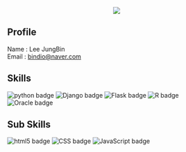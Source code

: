 <p align='center'>
  <a href="https://github.com/JBindio">
    <img src="https://capsule-render.vercel.app/api?type=waving&color=000000&fontColor=FFFFFF&height=280&section=header&text=JungBin's%20Repository&fontSize=50&fontAlignY=40"/>
  </a>
</p>

## Profile
Name : Lee JungBin<br>
Email : bindio@naver.com

## Skills
![python badge](https://img.shields.io/badge/Python-gray?style=for-the-badge&logo=python&logoColor=white)
![Django badge](https://img.shields.io/badge/Django-gray?style=for-the-badge&logo=django&logoColor=white)
![Flask badge](https://img.shields.io/badge/Flask-gray?style=for-the-badge&logo=flask&logoColor=white)
![R badge](https://img.shields.io/badge/R-gray?style=for-the-badge&logo=r&logoColor=white)
![Oracle badge](https://img.shields.io/badge/Oracle-gray?style=for-the-badge&logo=Oracle&logoColor=white)

## Sub Skills
![html5 badge](https://img.shields.io/badge/Html5-gray?style=for-the-badge&logo=Html5&logoColor=white)
![CSS badge](https://img.shields.io/badge/CSS3-gray?style=for-the-badge&logo=CSS3&logoColor=white)
![JavaScript badge](https://img.shields.io/badge/JavaScript-gray?style=for-the-badge&logo=JavaScript&logoColor=white)




<!--
**JBindio/JBindio** is a ✨ _special_ ✨ repository because its `README.md` (this file) appears on your GitHub profile.

Here are some ideas to get you started:

- 🔭 I’m currently working on ...
- 🌱 I’m currently learning ...
- 👯 I’m looking to collaborate on ...
- 🤔 I’m looking for help with ...
- 💬 Ask me about ...
- 📫 How to reach me: ...
- 😄 Pronouns: ...
- ⚡ Fun fact: ...
-->
